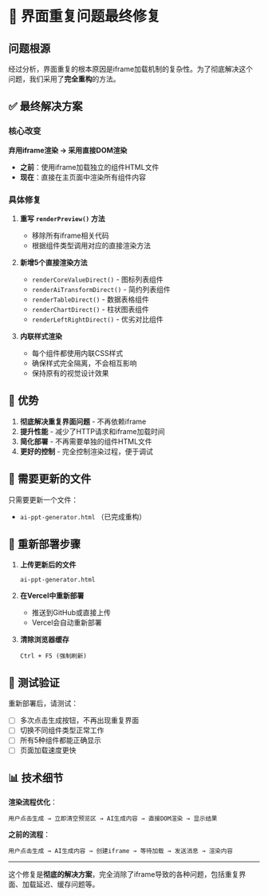 # 🔧 界面重复问题最终修复

## 问题根源

经过分析，界面重复的根本原因是iframe加载机制的复杂性。为了彻底解决这个问题，我们采用了**完全重构**的方法。

## ✅ 最终解决方案

### 核心改变
**弃用iframe渲染 → 采用直接DOM渲染**

- **之前**：使用iframe加载独立的组件HTML文件
- **现在**：直接在主页面中渲染所有组件内容

### 具体修复

1. **重写 `renderPreview()` 方法**
   - 移除所有iframe相关代码
   - 根据组件类型调用对应的直接渲染方法

2. **新增5个直接渲染方法**
   - `renderCoreValueDirect()` - 图标列表组件
   - `renderAiTransformDirect()` - 简约列表组件  
   - `renderTableDirect()` - 数据表格组件
   - `renderChartDirect()` - 柱状图表组件
   - `renderLeftRightDirect()` - 优劣对比组件

3. **内联样式渲染**
   - 每个组件都使用内联CSS样式
   - 确保样式完全隔离，不会相互影响
   - 保持原有的视觉设计效果

## 🎯 优势

1. **彻底解决重复界面问题** - 不再依赖iframe
2. **提升性能** - 减少了HTTP请求和iframe加载时间
3. **简化部署** - 不再需要单独的组件HTML文件
4. **更好的控制** - 完全控制渲染过程，便于调试

## 📁 需要更新的文件

只需要更新一个文件：
- `ai-ppt-generator.html` （已完成重构）

## 🚀 重新部署步骤

1. **上传更新后的文件**
   ```
   ai-ppt-generator.html
   ```

2. **在Vercel中重新部署**
   - 推送到GitHub或直接上传
   - Vercel会自动重新部署

3. **清除浏览器缓存**
   ```
   Ctrl + F5 (强制刷新)
   ```

## 🧪 测试验证

重新部署后，请测试：
- [ ] 多次点击生成按钮，不再出现重复界面
- [ ] 切换不同组件类型正常工作
- [ ] 所有5种组件都能正确显示
- [ ] 页面加载速度更快

## 📊 技术细节

**渲染流程优化**：
```
用户点击生成 → 立即清空预览区 → AI生成内容 → 直接DOM渲染 → 显示结果
```

**之前的流程**：
```
用户点击生成 → AI生成内容 → 创建iframe → 等待加载 → 发送消息 → 渲染内容
```

---

这个修复是**彻底的解决方案**，完全消除了iframe导致的各种问题，包括重复界面、加载延迟、缓存问题等。
